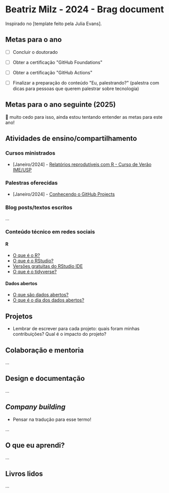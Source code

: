 # Beatriz Milz - 2024 - Brag document

Inspirado no [template feito pela Julia Evans].

## Metas para o ano

- [ ] Concluir o doutorado

- [ ] Obter a certificação "GitHub Foundations"

- [ ] Obter a certificação "GitHub Actions"

- [ ] Finalizar a preparação do conteúdo "Eu, palestrando?" (palestra com dicas para pessoas que querem palestrar sobre tecnologia)


## Metas para o ano seguinte (2025)

👀 muito cedo para isso, ainda estou tentando entender as metas para este ano!

## Atividades de ensino/compartilhamento


### Cursos ministrados

- [Janeiro/2024] - [Relatórios reprodutíveis com R - Curso de Verão IME/USP](https://beatrizmilz.github.io/2024-curso-de-verao-ime-usp-relatorios/)


### Palestras oferecidas

- [Janeiro/2024] - [Conhecendo o GitHub Projects](https://beamilz.com/talks/pt/2024-01-github-projects/)


### Blog posts/textos escritos

...


### Conteúdo técnico em redes sociais 

#### R

- [O que é o R?](https://www.instagram.com/p/C2DDu-MLZ4W/?img_index=1)
- [O que é o RStudio?](https://www.instagram.com/p/C2IJPYqLjIe/?img_index=1)
- [Versões gratuitas do RStudio IDE](https://www.instagram.com/p/C2Xh63gLWIM/?img_index=1)
- [O que é o tidyverse?](https://www.instagram.com/p/C2fQI7FrlC2/?img_index=1)

#### Dados abertos

- [O que são dados abertos?](https://www.instagram.com/p/C1o5RR3rsww/?img_index=1)
- [O que é o dia dos dados abertos?](https://www.instagram.com/p/C197Ln9LEes/?img_index=1)

## Projetos

- Lembrar de escrever para cada projeto: quais foram minhas contribuições? Qual é o impacto do projeto?

## Colaboração e mentoria

...


## Design e documentação

...

## *Company building*

- Pensar na tradução para esse termo!

...

## O que eu aprendi?

...

## Livros lidos

...

